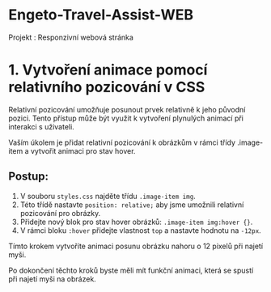 # Engeto-Travel-Assist-WEB
Projekt : Responzivní webová stránka
# 1. Vytvoření animace pomocí relativního pozicování v CSS

Relativní pozicování umožňuje posunout prvek relativně k jeho původní pozici. Tento přístup může být využit k vytvoření plynulých animací při interakci s uživateli.

Vaším úkolem je přidat relativní pozicování k obrázkům v rámci třídy .image-item a vytvořit animaci pro stav hover.

## Postup:

1. V souboru `styles.css` najděte třídu `.image-item img`.
2. Této třídě nastavte `position: relative;` aby jsme umožnili relativní pozicování pro obrázky.
3. Přidejte nový blok pro stav hover obrázků: `.image-item img:hover {}`.
4. V rámci bloku `:hover` přidejte vlastnost `top` a nastavte hodnotu na `-12px`.

Tímto krokem vytvoříte animaci posunu obrázku nahoru o 12 pixelů při najetí myši.

Po dokončení těchto kroků byste měli mít funkční animaci, která se spustí při najetí myši na obrázek.
